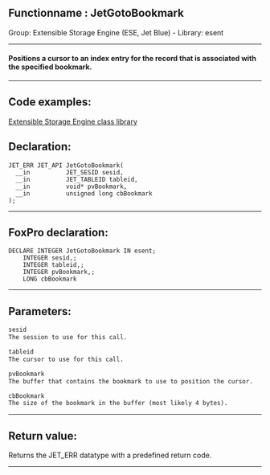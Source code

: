 <link rel="stylesheet" type="text/css" href="../../css/win32api.css">  
<link rel="stylesheet" href="https://cdnjs.cloudflare.com/ajax/libs/font-awesome/4.7.0/css/font-awesome.min.css">

## Functionname : JetGotoBookmark
Group: Extensible Storage Engine (ESE, Jet Blue) - Library: esent    
***  


#### Positions a cursor to an index entry for the record that is associated with the specified bookmark.
***  


## Code examples:
[Extensible Storage Engine class library](../../samples/sample_532.md)  

## Declaration:
```foxpro  
JET_ERR JET_API JetGotoBookmark(
  __in          JET_SESID sesid,
  __in          JET_TABLEID tableid,
  __in          void* pvBookmark,
  __in          unsigned long cbBookmark
);  
```  
***  


## FoxPro declaration:
```foxpro  
DECLARE INTEGER JetGotoBookmark IN esent;
	INTEGER sesid,;
	INTEGER tableid,;
	INTEGER pvBookmark,;
	LONG cbBookmark  
```  
***  


## Parameters:
```txt  
sesid
The session to use for this call.

tableid
The cursor to use for this call.

pvBookmark
The buffer that contains the bookmark to use to position the cursor.

cbBookmark
The size of the bookmark in the buffer (most likely 4 bytes).  
```  
***  


## Return value:
Returns the JET_ERR datatype with a predefined return code.  
***  

